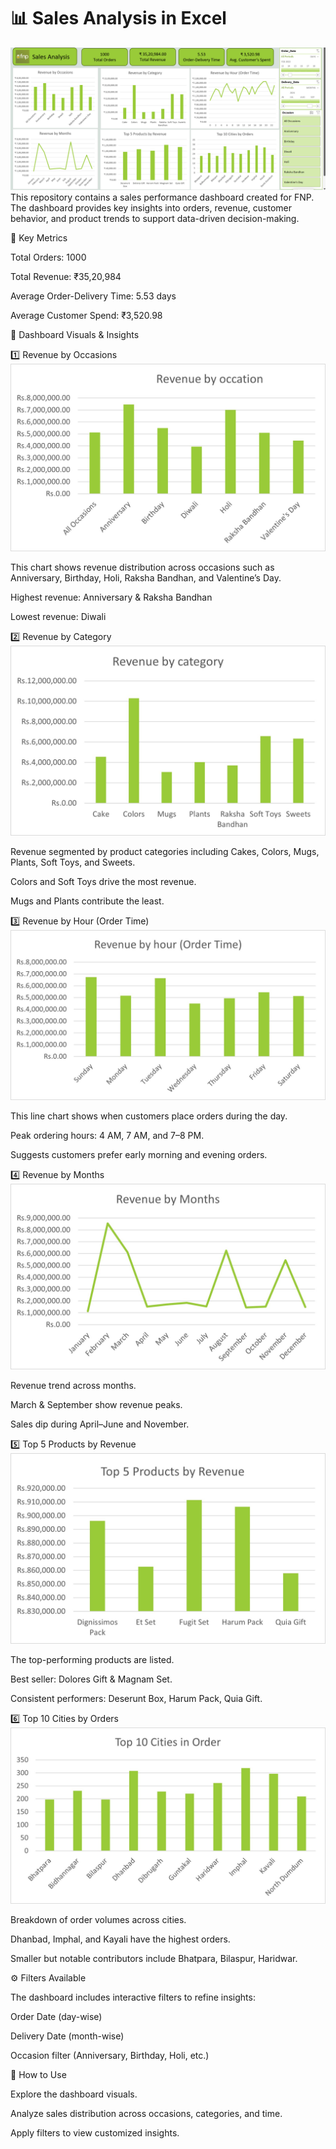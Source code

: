 # 📊 Sales Analysis in Excel
![Alt text](Dashboard_Image.png)
This repository contains a sales performance dashboard created for FNP. The dashboard provides key insights into orders, revenue, customer behavior, and product trends to support data-driven decision-making.

🔑 Key Metrics

Total Orders: 1000

Total Revenue: ₹35,20,984

Average Order-Delivery Time: 5.53 days

Average Customer Spend: ₹3,520.98

📌 Dashboard Visuals & Insights

1️⃣ Revenue by Occasions
![Alt text](Images/Revenue_by_occation.jpg)

This chart shows revenue distribution across occasions such as Anniversary, Birthday, Holi, Raksha Bandhan, and Valentine’s Day.

Highest revenue: Anniversary & Raksha Bandhan

Lowest revenue: Diwali

2️⃣ Revenue by Category
![Alt text](Images/Revenue_by_category.jpg)

Revenue segmented by product categories including Cakes, Colors, Mugs, Plants, Soft Toys, and Sweets.

Colors and Soft Toys drive the most revenue.

Mugs and Plants contribute the least.

3️⃣ Revenue by Hour (Order Time)
![Alt text](Images/Revenue_by_hour.jpg)

This line chart shows when customers place orders during the day.

Peak ordering hours: 4 AM, 7 AM, and 7–8 PM.

Suggests customers prefer early morning and evening orders.

4️⃣ Revenue by Months
![Alt text](Images/Revenue_by_months.jpg)

Revenue trend across months.

March & September show revenue peaks.

Sales dip during April–June and November.

5️⃣ Top 5 Products by Revenue
![Alt text](Images/Top5_products.jpg)

The top-performing products are listed.

Best seller: Dolores Gift & Magnam Set.

Consistent performers: Deserunt Box, Harum Pack, Quia Gift.

6️⃣ Top 10 Cities by Orders
![Alt text](Images/Top10_cities.jpg)

Breakdown of order volumes across cities.

Dhanbad, Imphal, and Kayali have the highest orders.

Smaller but notable contributors include Bhatpara, Bilaspur, Haridwar.

⚙️ Filters Available

The dashboard includes interactive filters to refine insights:

Order Date (day-wise)

Delivery Date (month-wise)

Occasion filter (Anniversary, Birthday, Holi, etc.)

🚀 How to Use

Explore the dashboard visuals.

Analyze sales distribution across occasions, categories, and time.

Apply filters to view customized insights.

